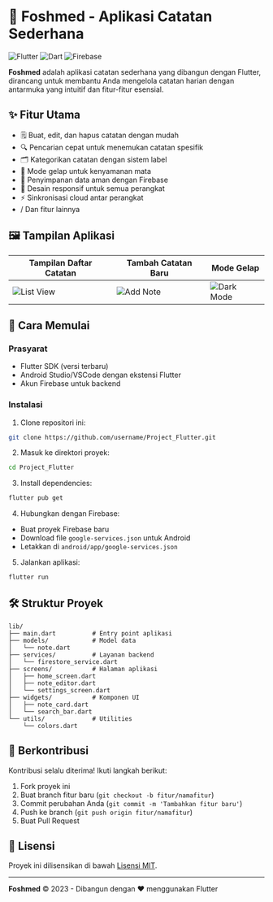 # 📱 Foshmed - Aplikasi Catatan Sederhana

![Flutter](https://img.shields.io/badge/Flutter-%2302569B.svg?style=for-the-badge&logo=Flutter&logoColor=white)
![Dart](https://img.shields.io/badge/dart-%230175C2.svg?style=for-the-badge&logo=dart&logoColor=white)
![Firebase](https://img.shields.io/badge/Firebase-039BE5?style=for-the-badge&logo=Firebase&logoColor=white)

**Foshmed** adalah aplikasi catatan sederhana yang dibangun dengan Flutter, dirancang untuk membantu Anda mengelola catatan harian dengan antarmuka yang intuitif dan fitur-fitur esensial.

## ✨ Fitur Utama

- 🗒️ Buat, edit, dan hapus catatan dengan mudah
- 🔍 Pencarian cepat untuk menemukan catatan spesifik
- 🗂️ Kategorikan catatan dengan sistem label
- 🌙 Mode gelap untuk kenyamanan mata
- 🔐 Penyimpanan data aman dengan Firebase
- 📱 Desain responsif untuk semua perangkat
- ⚡ Sinkronisasi cloud antar perangkat
-  / Dan fitur lainnya

## 🖼️ Tampilan Aplikasi

| Tampilan Daftar Catatan | Tambah Catatan Baru | Mode Gelap |
|-------------------------|---------------------|------------|
| ![List View](https://via.placeholder.com/300x600/4f46e5/ffffff?text=Daftar+Catatan) | ![Add Note](https://via.placeholder.com/300x600/10b981/ffffff?text=Tambah+Catatan) | ![Dark Mode](https://via.placeholder.com/300x600/1e293b/ffffff?text=Mode+Gelap) |

## 🚀 Cara Memulai

### Prasyarat
- Flutter SDK (versi terbaru)
- Android Studio/VSCode dengan ekstensi Flutter
- Akun Firebase untuk backend

### Instalasi
1. Clone repositori ini:
```bash
git clone https://github.com/username/Project_Flutter.git
```

2. Masuk ke direktori proyek:
```bash
cd Project_Flutter
```

3. Install dependencies:
```bash
flutter pub get
```

4. Hubungkan dengan Firebase:
- Buat proyek Firebase baru
- Download file `google-services.json` untuk Android
- Letakkan di `android/app/google-services.json`

5. Jalankan aplikasi:
```bash
flutter run
```

## 🛠️ Struktur Proyek

```
lib/
├── main.dart          # Entry point aplikasi
├── models/            # Model data
│   └── note.dart
├── services/          # Layanan backend
│   └── firestore_service.dart
├── screens/           # Halaman aplikasi
│   ├── home_screen.dart
│   ├── note_editor.dart
│   └── settings_screen.dart
├── widgets/           # Komponen UI
│   ├── note_card.dart
│   └── search_bar.dart
└── utils/             # Utilities
    └── colors.dart
```

## 🤝 Berkontribusi

Kontribusi selalu diterima! Ikuti langkah berikut:
1. Fork proyek ini
2. Buat branch fitur baru (`git checkout -b fitur/namafitur`)
3. Commit perubahan Anda (`git commit -m 'Tambahkan fitur baru'`)
4. Push ke branch (`git push origin fitur/namafitur`)
5. Buat Pull Request

## 📜 Lisensi

Proyek ini dilisensikan di bawah [Lisensi MIT](LICENSE).

---

**Foshmed** © 2023 - Dibangun dengan ❤️ menggunakan Flutter
